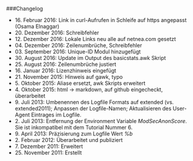 ###Changelog
* 16\. Februar 2016: Link in curl-Aufrufen in Schleife auf https angepasst (Osama Elnaggar)
* 20\. Dezember 2016: Schreibfehler
* 12\. Dezember 2016: Lokale Links neu alle auf netnea.com gesetzt
* 04\. Dezember 2016: Zeilenumbrüche, Schreibfehler
* 03\. September 2016: Unique-ID Modul hinzugefügt
* 30\. August 2016: Update im Output des basicstats.awk Skript
* 25\. August 2016: Zeilenumbrüche justiert
* 16\. Januar 2016: Lizenzhinweis eingefügt
* 21\. November 2015: Hinweis auf gawk, typo
* 5\. Oktober 2015: Aliase ersetzt, awk Skripts erweitert
* 4\. Oktober 2015: html -> markdown, auf github eingecheckt, überarbeitet
* 9\. Juli 2013: Umbenennen des Logfile Formats auf extended (vs. extended2011); Anpassen der Logfile-Namen; Aktualisieren des User-Agent Eintrages im Logfile.
* 2\. Juli 2013: Entfernung der Environment Variable _ModSecAnonScore_. Sie ist inkompatibel mit dem Tutorial Nummer 6.
* 9\. April 2013: Präzisierung zum Logfile Wert _%b_
* 2\. Februar 2012: Überarbeitet und publiziert
* 7\. Dezember 2011: Erweitert
* 25\. November 2011: Erstellt
